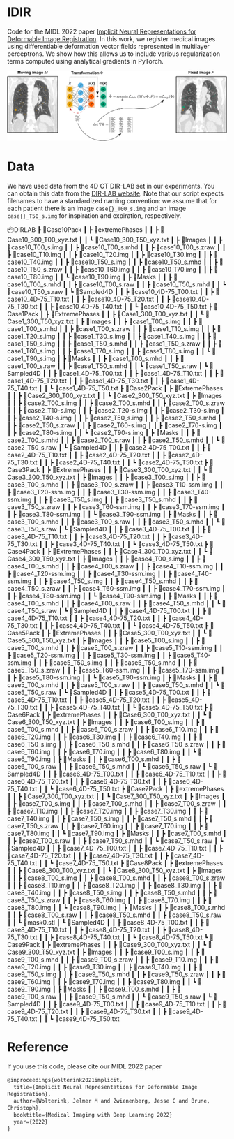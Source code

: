 # IDIR
Code for the MIDL 2022 paper [Implicit Neural Representations for Deformable Image Registration](https://openreview.net/forum?id=BP29eKzQBu3). In this work, we register medical images using differentiable deformation vector fields represented in multilayer perceptrons. We show how this allows us to include various regularization terms computed using analytical gradients in PyTorch.

![Method overview!](Overview.png "Method overview")

# Data
We have used data from the 4D CT DIR-LAB set in our experiments. You can obtain this data from the [DIR-LAB website](https://med.emory.edu/departments/radiation-oncology/research-laboratories/deformable-image-registration/downloads-and-reference-data/4dct.html). Note that our script expects filenames to have a standardized naming convention: we assume that for each patient there is an image `case{}_T00_s.img` and an image `case{}_T50_s.img` for inspiration and expiration, respectively. 

📦DIRLAB
 ┣ 📂Case10Pack
 ┃ ┣ 📂extremePhases
 ┃ ┃ ┣ 📜Case10_300_T00_xyz.txt
 ┃ ┃ ┗ 📜Case10_300_T50_xyz.txt
 ┃ ┣ 📂Images
 ┃ ┃ ┣ 📜case10_T00_s.img
 ┃ ┃ ┣ 📜case10_T00_s.mhd
 ┃ ┃ ┣ 📜case10_T00_s.zraw
 ┃ ┃ ┣ 📜case10_T10.img
 ┃ ┃ ┣ 📜case10_T20.img
 ┃ ┃ ┣ 📜case10_T30.img
 ┃ ┃ ┣ 📜case10_T40.img
 ┃ ┃ ┣ 📜case10_T50_s.img
 ┃ ┃ ┣ 📜case10_T50_s.mhd
 ┃ ┃ ┣ 📜case10_T50_s.zraw
 ┃ ┃ ┣ 📜case10_T60.img
 ┃ ┃ ┣ 📜case10_T70.img
 ┃ ┃ ┣ 📜case10_T80.img
 ┃ ┃ ┗ 📜case10_T90.img
 ┃ ┣ 📂Masks
 ┃ ┃ ┣ 📜case10_T00_s.mhd
 ┃ ┃ ┣ 📜case10_T00_s.raw
 ┃ ┃ ┣ 📜case10_T50_s.mhd
 ┃ ┃ ┗ 📜case10_T50_s.raw
 ┃ ┗ 📂Sampled4D
 ┃ ┃ ┣ 📜case10_4D-75_T00.txt
 ┃ ┃ ┣ 📜case10_4D-75_T10.txt
 ┃ ┃ ┣ 📜case10_4D-75_T20.txt
 ┃ ┃ ┣ 📜case10_4D-75_T30.txt
 ┃ ┃ ┣ 📜case10_4D-75_T40.txt
 ┃ ┃ ┗ 📜case10_4D-75_T50.txt
 ┣ 📂Case1Pack
 ┃ ┣ 📂ExtremePhases
 ┃ ┃ ┣ 📜Case1_300_T00_xyz.txt
 ┃ ┃ ┗ 📜Case1_300_T50_xyz.txt
 ┃ ┣ 📂Images
 ┃ ┃ ┣ 📜case1_T00_s.img
 ┃ ┃ ┣ 📜case1_T00_s.mhd
 ┃ ┃ ┣ 📜case1_T00_s.zraw
 ┃ ┃ ┣ 📜case1_T10_s.img
 ┃ ┃ ┣ 📜case1_T20_s.img
 ┃ ┃ ┣ 📜case1_T30_s.img
 ┃ ┃ ┣ 📜case1_T40_s.img
 ┃ ┃ ┣ 📜case1_T50_s.img
 ┃ ┃ ┣ 📜case1_T50_s.mhd
 ┃ ┃ ┣ 📜case1_T50_s.zraw
 ┃ ┃ ┣ 📜case1_T60_s.img
 ┃ ┃ ┣ 📜case1_T70_s.img
 ┃ ┃ ┣ 📜case1_T80_s.img
 ┃ ┃ ┗ 📜case1_T90_s.img
 ┃ ┣ 📂Masks
 ┃ ┃ ┣ 📜case1_T00_s.mhd
 ┃ ┃ ┣ 📜case1_T00_s.raw
 ┃ ┃ ┣ 📜case1_T50_s.mhd
 ┃ ┃ ┗ 📜case1_T50_s.raw
 ┃ ┗ 📂Sampled4D
 ┃ ┃ ┣ 📜case1_4D-75_T00.txt
 ┃ ┃ ┣ 📜case1_4D-75_T10.txt
 ┃ ┃ ┣ 📜case1_4D-75_T20.txt
 ┃ ┃ ┣ 📜case1_4D-75_T30.txt
 ┃ ┃ ┣ 📜case1_4D-75_T40.txt
 ┃ ┃ ┗ 📜case1_4D-75_T50.txt
 ┣ 📂Case2Pack
 ┃ ┣ 📂ExtremePhases
 ┃ ┃ ┣ 📜Case2_300_T00_xyz.txt
 ┃ ┃ ┗ 📜Case2_300_T50_xyz.txt
 ┃ ┣ 📂Images
 ┃ ┃ ┣ 📜case2_T00_s.img
 ┃ ┃ ┣ 📜case2_T00_s.mhd
 ┃ ┃ ┣ 📜case2_T00_s.zraw
 ┃ ┃ ┣ 📜case2_T10-s.img
 ┃ ┃ ┣ 📜case2_T20-s.img
 ┃ ┃ ┣ 📜case2_T30-s.img
 ┃ ┃ ┣ 📜case2_T40-s.img
 ┃ ┃ ┣ 📜case2_T50_s.img
 ┃ ┃ ┣ 📜case2_T50_s.mhd
 ┃ ┃ ┣ 📜case2_T50_s.zraw
 ┃ ┃ ┣ 📜case2_T60-s.img
 ┃ ┃ ┣ 📜case2_T70-s.img
 ┃ ┃ ┣ 📜case2_T80-s.img
 ┃ ┃ ┗ 📜case2_T90-s.img
 ┃ ┣ 📂Masks
 ┃ ┃ ┣ 📜case2_T00_s.mhd
 ┃ ┃ ┣ 📜case2_T00_s.raw
 ┃ ┃ ┣ 📜case2_T50_s.mhd
 ┃ ┃ ┗ 📜case2_T50_s.raw
 ┃ ┗ 📂Sampled4D
 ┃ ┃ ┣ 📜case2_4D-75_T00.txt
 ┃ ┃ ┣ 📜case2_4D-75_T10.txt
 ┃ ┃ ┣ 📜case2_4D-75_T20.txt
 ┃ ┃ ┣ 📜case2_4D-75_T30.txt
 ┃ ┃ ┣ 📜case2_4D-75_T40.txt
 ┃ ┃ ┗ 📜case2_4D-75_T50.txt
 ┣ 📂Case3Pack
 ┃ ┣ 📂ExtremePhases
 ┃ ┃ ┣ 📜Case3_300_T00_xyz.txt
 ┃ ┃ ┗ 📜Case3_300_T50_xyz.txt
 ┃ ┣ 📂Images
 ┃ ┃ ┣ 📜case3_T00_s.img
 ┃ ┃ ┣ 📜case3_T00_s.mhd
 ┃ ┃ ┣ 📜case3_T00_s.zraw
 ┃ ┃ ┣ 📜case3_T10-ssm.img
 ┃ ┃ ┣ 📜case3_T20-ssm.img
 ┃ ┃ ┣ 📜case3_T30-ssm.img
 ┃ ┃ ┣ 📜case3_T40-ssm.img
 ┃ ┃ ┣ 📜case3_T50_s.img
 ┃ ┃ ┣ 📜case3_T50_s.mhd
 ┃ ┃ ┣ 📜case3_T50_s.zraw
 ┃ ┃ ┣ 📜case3_T60-ssm.img
 ┃ ┃ ┣ 📜case3_T70-ssm.img
 ┃ ┃ ┣ 📜case3_T80-ssm.img
 ┃ ┃ ┗ 📜case3_T90-ssm.img
 ┃ ┣ 📂Masks
 ┃ ┃ ┣ 📜case3_T00_s.mhd
 ┃ ┃ ┣ 📜case3_T00_s.raw
 ┃ ┃ ┣ 📜case3_T50_s.mhd
 ┃ ┃ ┗ 📜case3_T50_s.raw
 ┃ ┗ 📂Sampled4D
 ┃ ┃ ┣ 📜case3_4D-75_T00.txt
 ┃ ┃ ┣ 📜case3_4D-75_T10.txt
 ┃ ┃ ┣ 📜case3_4D-75_T20.txt
 ┃ ┃ ┣ 📜case3_4D-75_T30.txt
 ┃ ┃ ┣ 📜case3_4D-75_T40.txt
 ┃ ┃ ┗ 📜case3_4D-75_T50.txt
 ┣ 📂Case4Pack
 ┃ ┣ 📂ExtremePhases
 ┃ ┃ ┣ 📜Case4_300_T00_xyz.txt
 ┃ ┃ ┗ 📜Case4_300_T50_xyz.txt
 ┃ ┣ 📂Images
 ┃ ┃ ┣ 📜case4_T00_s.img
 ┃ ┃ ┣ 📜case4_T00_s.mhd
 ┃ ┃ ┣ 📜case4_T00_s.zraw
 ┃ ┃ ┣ 📜case4_T10-ssm.img
 ┃ ┃ ┣ 📜case4_T20-ssm.img
 ┃ ┃ ┣ 📜case4_T30-ssm.img
 ┃ ┃ ┣ 📜case4_T40-ssm.img
 ┃ ┃ ┣ 📜case4_T50_s.img
 ┃ ┃ ┣ 📜case4_T50_s.mhd
 ┃ ┃ ┣ 📜case4_T50_s.zraw
 ┃ ┃ ┣ 📜case4_T60-ssm.img
 ┃ ┃ ┣ 📜case4_T70-ssm.img
 ┃ ┃ ┣ 📜case4_T80-ssm.img
 ┃ ┃ ┗ 📜case4_T90-ssm.img
 ┃ ┣ 📂Masks
 ┃ ┃ ┣ 📜case4_T00_s.mhd
 ┃ ┃ ┣ 📜case4_T00_s.raw
 ┃ ┃ ┣ 📜case4_T50_s.mhd
 ┃ ┃ ┗ 📜case4_T50_s.raw
 ┃ ┗ 📂Sampled4D
 ┃ ┃ ┣ 📜case4_4D-75_T00.txt
 ┃ ┃ ┣ 📜case4_4D-75_T10.txt
 ┃ ┃ ┣ 📜case4_4D-75_T20.txt
 ┃ ┃ ┣ 📜case4_4D-75_T30.txt
 ┃ ┃ ┣ 📜case4_4D-75_T40.txt
 ┃ ┃ ┗ 📜case4_4D-75_T50.txt
 ┣ 📂Case5Pack
 ┃ ┣ 📂ExtremePhases
 ┃ ┃ ┣ 📜Case5_300_T00_xyz.txt
 ┃ ┃ ┗ 📜Case5_300_T50_xyz.txt
 ┃ ┣ 📂Images
 ┃ ┃ ┣ 📜case5_T00_s.img
 ┃ ┃ ┣ 📜case5_T00_s.mhd
 ┃ ┃ ┣ 📜case5_T00_s.zraw
 ┃ ┃ ┣ 📜case5_T10-ssm.img
 ┃ ┃ ┣ 📜case5_T20-ssm.img
 ┃ ┃ ┣ 📜case5_T30-ssm.img
 ┃ ┃ ┣ 📜case5_T40-ssm.img
 ┃ ┃ ┣ 📜case5_T50_s.img
 ┃ ┃ ┣ 📜case5_T50_s.mhd
 ┃ ┃ ┣ 📜case5_T50_s.zraw
 ┃ ┃ ┣ 📜case5_T60-ssm.img
 ┃ ┃ ┣ 📜case5_T70-ssm.img
 ┃ ┃ ┣ 📜case5_T80-ssm.img
 ┃ ┃ ┗ 📜case5_T90-ssm.img
 ┃ ┣ 📂Masks
 ┃ ┃ ┣ 📜case5_T00_s.mhd
 ┃ ┃ ┣ 📜case5_T00_s.raw
 ┃ ┃ ┣ 📜case5_T50_s.mhd
 ┃ ┃ ┗ 📜case5_T50_s.raw
 ┃ ┗ 📂Sampled4D
 ┃ ┃ ┣ 📜case5_4D-75_T00.txt
 ┃ ┃ ┣ 📜case5_4D-75_T10.txt
 ┃ ┃ ┣ 📜case5_4D-75_T20.txt
 ┃ ┃ ┣ 📜case5_4D-75_T30.txt
 ┃ ┃ ┣ 📜case5_4D-75_T40.txt
 ┃ ┃ ┗ 📜case5_4D-75_T50.txt
 ┣ 📂Case6Pack
 ┃ ┣ 📂extremePhases
 ┃ ┃ ┣ 📜Case6_300_T00_xyz.txt
 ┃ ┃ ┗ 📜Case6_300_T50_xyz.txt
 ┃ ┣ 📂Images
 ┃ ┃ ┣ 📜case6_T00_s.img
 ┃ ┃ ┣ 📜case6_T00_s.mhd
 ┃ ┃ ┣ 📜case6_T00_s.zraw
 ┃ ┃ ┣ 📜case6_T10.img
 ┃ ┃ ┣ 📜case6_T20.img
 ┃ ┃ ┣ 📜case6_T30.img
 ┃ ┃ ┣ 📜case6_T40.img
 ┃ ┃ ┣ 📜case6_T50_s.img
 ┃ ┃ ┣ 📜case6_T50_s.mhd
 ┃ ┃ ┣ 📜case6_T50_s.zraw
 ┃ ┃ ┣ 📜case6_T60.img
 ┃ ┃ ┣ 📜case6_T70.img
 ┃ ┃ ┣ 📜case6_T80.img
 ┃ ┃ ┗ 📜case6_T90.img
 ┃ ┣ 📂Masks
 ┃ ┃ ┣ 📜case6_T00_s.mhd
 ┃ ┃ ┣ 📜case6_T00_s.raw
 ┃ ┃ ┣ 📜case6_T50_s.mhd
 ┃ ┃ ┗ 📜case6_T50_s.raw
 ┃ ┗ 📂Sampled4D
 ┃ ┃ ┣ 📜case6_4D-75_T00.txt
 ┃ ┃ ┣ 📜case6_4D-75_T10.txt
 ┃ ┃ ┣ 📜case6_4D-75_T20.txt
 ┃ ┃ ┣ 📜case6_4D-75_T30.txt
 ┃ ┃ ┣ 📜case6_4D-75_T40.txt
 ┃ ┃ ┗ 📜case6_4D-75_T50.txt
 ┣ 📂Case7Pack
 ┃ ┣ 📂extremePhases
 ┃ ┃ ┣ 📜Case7_300_T00_xyz.txt
 ┃ ┃ ┗ 📜Case7_300_T50_xyz.txt
 ┃ ┣ 📂Images
 ┃ ┃ ┣ 📜case7_T00_s.img
 ┃ ┃ ┣ 📜case7_T00_s.mhd
 ┃ ┃ ┣ 📜case7_T00_s.zraw
 ┃ ┃ ┣ 📜case7_T10.img
 ┃ ┃ ┣ 📜case7_T20.img
 ┃ ┃ ┣ 📜case7_T30.img
 ┃ ┃ ┣ 📜case7_T40.img
 ┃ ┃ ┣ 📜case7_T50_s.img
 ┃ ┃ ┣ 📜case7_T50_s.mhd
 ┃ ┃ ┣ 📜case7_T50_s.zraw
 ┃ ┃ ┣ 📜case7_T60.img
 ┃ ┃ ┣ 📜case7_T70.img
 ┃ ┃ ┣ 📜case7_T80.img
 ┃ ┃ ┗ 📜case7_T90.img
 ┃ ┣ 📂Masks
 ┃ ┃ ┣ 📜case7_T00_s.mhd
 ┃ ┃ ┣ 📜case7_T00_s.raw
 ┃ ┃ ┣ 📜case7_T50_s.mhd
 ┃ ┃ ┗ 📜case7_T50_s.raw
 ┃ ┗ 📂Sampled4D
 ┃ ┃ ┣ 📜case7_4D-75_T00.txt
 ┃ ┃ ┣ 📜case7_4D-75_T10.txt
 ┃ ┃ ┣ 📜case7_4D-75_T20.txt
 ┃ ┃ ┣ 📜case7_4D-75_T30.txt
 ┃ ┃ ┣ 📜case7_4D-75_T40.txt
 ┃ ┃ ┗ 📜case7_4D-75_T50.txt
 ┣ 📂Case8Pack
 ┃ ┣ 📂extremePhases
 ┃ ┃ ┣ 📜Case8_300_T00_xyz.txt
 ┃ ┃ ┗ 📜Case8_300_T50_xyz.txt
 ┃ ┣ 📂Images
 ┃ ┃ ┣ 📜case8_T00_s.img
 ┃ ┃ ┣ 📜case8_T00_s.mhd
 ┃ ┃ ┣ 📜case8_T00_s.zraw
 ┃ ┃ ┣ 📜case8_T10.img
 ┃ ┃ ┣ 📜case8_T20.img
 ┃ ┃ ┣ 📜case8_T30.img
 ┃ ┃ ┣ 📜case8_T40.img
 ┃ ┃ ┣ 📜case8_T50_s.img
 ┃ ┃ ┣ 📜case8_T50_s.mhd
 ┃ ┃ ┣ 📜case8_T50_s.zraw
 ┃ ┃ ┣ 📜case8_T60.img
 ┃ ┃ ┣ 📜case8_T70.img
 ┃ ┃ ┣ 📜case8_T80.img
 ┃ ┃ ┗ 📜case8_T90.img
 ┃ ┣ 📂Masks
 ┃ ┃ ┣ 📜case8_T00_s.mhd
 ┃ ┃ ┣ 📜case8_T00_s.raw
 ┃ ┃ ┣ 📜case8_T50_s.mhd
 ┃ ┃ ┣ 📜case8_T50_s.raw
 ┃ ┃ ┗ 📜mask0.stl
 ┃ ┗ 📂Sampled4D
 ┃ ┃ ┣ 📜case8_4D-75_T00.txt
 ┃ ┃ ┣ 📜case8_4D-75_T10.txt
 ┃ ┃ ┣ 📜case8_4D-75_T20.txt
 ┃ ┃ ┣ 📜case8_4D-75_T30.txt
 ┃ ┃ ┣ 📜case8_4D-75_T40.txt
 ┃ ┃ ┗ 📜case8_4D-75_T50.txt
 ┗ 📂Case9Pack
 ┃ ┣ 📂extremePhases
 ┃ ┃ ┣ 📜Case9_300_T00_xyz.txt
 ┃ ┃ ┗ 📜Case9_300_T50_xyz.txt
 ┃ ┣ 📂Images
 ┃ ┃ ┣ 📜case9_T00_s.img
 ┃ ┃ ┣ 📜case9_T00_s.mhd
 ┃ ┃ ┣ 📜case9_T00_s.zraw
 ┃ ┃ ┣ 📜case9_T10.img
 ┃ ┃ ┣ 📜case9_T20.img
 ┃ ┃ ┣ 📜case9_T30.img
 ┃ ┃ ┣ 📜case9_T40.img
 ┃ ┃ ┣ 📜case9_T50_s.img
 ┃ ┃ ┣ 📜case9_T50_s.mhd
 ┃ ┃ ┣ 📜case9_T50_s.zraw
 ┃ ┃ ┣ 📜case9_T60.img
 ┃ ┃ ┣ 📜case9_T70.img
 ┃ ┃ ┣ 📜case9_T80.img
 ┃ ┃ ┗ 📜case9_T90.img
 ┃ ┣ 📂Masks
 ┃ ┃ ┣ 📜case9_T00_s.mhd
 ┃ ┃ ┣ 📜case9_T00_s.raw
 ┃ ┃ ┣ 📜case9_T50_s.mhd
 ┃ ┃ ┗ 📜case9_T50_s.raw
 ┃ ┗ 📂Sampled4D
 ┃ ┃ ┣ 📜case9_4D-75_T00.txt
 ┃ ┃ ┣ 📜case9_4D-75_T10.txt
 ┃ ┃ ┣ 📜case9_4D-75_T20.txt
 ┃ ┃ ┣ 📜case9_4D-75_T30.txt
 ┃ ┃ ┣ 📜case9_4D-75_T40.txt
 ┃ ┃ ┗ 📜case9_4D-75_T50.txt

# Reference
If you use this code, please cite our MIDL 2022 paper

    @inproceedings{wolterink2021implicit,
      title={Implicit Neural Representations for Deformable Image Registration},
      author={Wolterink, Jelmer M and Zwienenberg, Jesse C and Brune, Christoph},
      booktitle={Medical Imaging with Deep Learning 2022}
      year={2022}
    }


